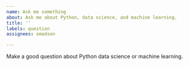 ```yaml
---
name: Ask me something
about: Ask me about Python, data science, and machine learning.
title: ''
labels: question
assignees: omadson

---
```


Make a good question about Python data science or machine learning.
